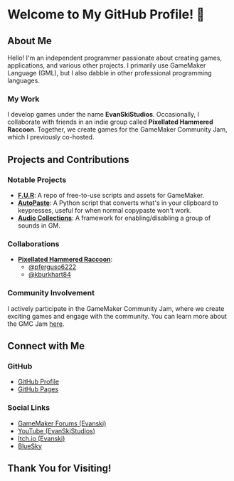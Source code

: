 # Welcome to My GitHub Profile! 🎉

## About Me

Hello! I'm an independent programmer passionate about creating games, applications, and various other projects. I primarily use GameMaker Language (GML), but I also dabble in other professional programming languages.

### My Work

I develop games under the name **EvanSkiStudios**. Occasionally, I collaborate with friends in an indie group called **Pixellated Hammered Raccoon**. Together, we create games for the GameMaker Community Jam, which I previously co-hosted.

## Projects and Contributions

### Notable Projects

- **[F.U.R](https://github.com/EvanSkiStudios/FUR)**: A repo of free-to-use scripts and assets for GameMaker.
- **[AutoPaste](https://github.com/EvanSkiStudios/AutoPaste)**: A Python script that converts what's in your clipboard to keypresses, useful for when normal copypaste won't work.
- **[Audio Collections](https://github.com/EvanSkiStudios/EvanskisAudioCollections)**: A framework for enabling/disabling a group of sounds in GM.

### Collaborations

- **[Pixellated Hammered Raccoon](https://github.com/orgs/PixellatedHammeredRaccoon)**:
  - [@pferguso6222](https://github.com/pferguso6222)
  - [@kburkhart84](https://github.com/kburkhart84)

### Community Involvement

I actively participate in the GameMaker Community Jam, where we create exciting games and engage with the community. You can learn more about the GMC Jam [here](https://forum.gamemaker.io/index.php?threads/gmc-jam-welcomes-you.35/).

## Connect with Me

### GitHub
- [GitHub Profile](https://github.com/EvanSkiStudios)
- [GitHub Pages](https://evanskistudios.github.io/)

### Social Links
- [GameMaker Forums (Evanski)](https://forum.gamemaker.io/index.php?members/evanski.28930/)
- [YouTube (EvanSkiStudios)](https://www.youtube.com/channel/UCTggXbP12hlwtP2Q-lDkojQ)
- [Itch.io (Evanski)](https://evaccoon.itch.io/)
- [BlueSky](https://bsky.app/profile/evanski.bsky.social)

## Thank You for Visiting!
